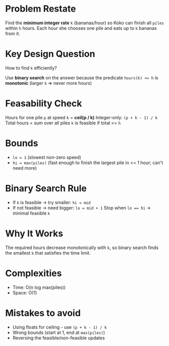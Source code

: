 # Problem Restate
Find the **minimum integer rate** `k` (bananas/hour) so Koko can finish all `piles` within `h` hours.
Each hour she chooses one pile and eats up to `k` bananas from it.

# Key Design Question
How to find `k` efficiently?

Use **binary search** on the answer because the predicate `hours(k) <= h` is **monotonic** (larger `k` => never more hours)

# Feasability Check
Hours for one pile `p` at speed `k` = **ceil(p / k)**
Integer-only: `(p + k - 1) / k`
Total hours = sum over all piles
`k` is feasible if total <= `h`

# Bounds
- `lo = 1` (slowest non-zero speed)
- `hi = max(piles)` (fast enough to finish the largest pile in <= 1 hour; can't need more)

# Binary Search Rule
- If `k` is feasible -> try smaller: `hi = mid`
- If not feasible -> need bigger: `lo = mid + 1`
Stop when `lo == hi` -> minimal feasible `k`

# Why It Works
The required hours decrease monotonically with `k`, so binary search finds the smallest `k` that satisfies the time limit.

# Complexities
- Time: O(n log max(piles))
- Space: O(1)

# Mistakes to avoid
- Using floats for ceiling - use `(p + k - 1) / k`
- Wrong bounds (start at 1, end at `max(piles)`)
- Reversing the feasible/non-feasible updates

